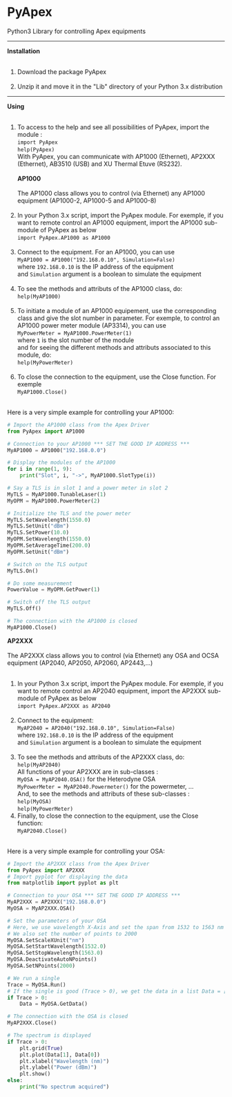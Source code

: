 
PyApex
======

Python3 Library for controlling Apex equipments

***
**Installation**<br><br>
1. Download the package PyApex<br><br>
2. Unzip it and move it in the "Lib" directory of your Python 3.x distribution
***
**Using**<br><br>
1. To access to the help and see all possibilities of PyApex, import the module :<br> 
`import PyApex`<br>
`help(PyApex)`<br>
With PyApex, you can communicate with AP1000 (Ethernet), AP2XXX (Ethernet), AB3510 (USB) and XU Thermal Etuve (RS232).<br><br>
**AP1000**<br><br>
The AP1000 class allows you to control (via Ethernet) any AP1000 equipment (AP1000-2, AP1000-5 and AP1000-8)<br><br>
1. In your Python 3.x script, import the PyApex module. For exemple, if you want to remote control an AP1000 equipment, import the AP1000 sub-module of PyApex as below<br>
`import PyApex.AP1000 as AP1000`<br><br>
2. Connect to the equipment. For an AP1000, you can use<br>
`MyAP1000 = AP1000("192.168.0.10", Simulation=False)`<br>
where `192.168.0.10` is the IP address of the equipment<br>
and `Simulation` argument is a boolean to simulate the equipment<br><br>
3. To see the methods and attributs of the AP1000 class, do:<br>
`help(MyAP1000)`<br><br>
4. To initiate a module of an AP1000 equipement, use the corresponding class and give the slot number in parameter. For exemple, to control an AP1000 power meter module (AP3314), you can use<br>
`MyPowerMeter = MyAP1000.PowerMeter(1)`<br>
where `1` is the slot number of the module<br>
and for seeing the different methods and attributs associated to this module, do:<br>
`help(MyPowerMeter)`<br><br>
5. To close the connection to the equipment, use the Close function. For exemple<br>
`MyAP1000.Close()`<br><br>

Here is a very simple example for controlling your AP1000:<br>
```python
# Import the AP1000 class from the Apex Driver
from PyApex import AP1000

# Connection to your AP1000 *** SET THE GOOD IP ADDRESS ***
MyAP1000 = AP1000("192.168.0.0")

# Display the modules of the AP1000
for i in range(1, 9):
	print("Slot", i, "->", MyAP1000.SlotType(i))

# Say a TLS is in slot 1 and a power meter in slot 2
MyTLS = MyAP1000.TunableLaser(1)
MyOPM = MyAP1000.PowerMeter(2)

# Initialize the TLS and the power meter
MyTLS.SetWavelength(1550.0)
MyTLS.SetUnit("dBm")
MyTLS.SetPower(10.0)
MyOPM.SetWavelength(1550.0)
MyOPM.SetAverageTime(200.0)
MyOPM.SetUnit("dBm")

# Switch on the TLS output
MyTLS.On()

# Do some measurement
PowerValue = MyOPM.GetPower(1)

# Switch off the TLS output
MyTLS.Off()

# The connection with the AP1000 is closed
MyAP1000.Close()
```
**AP2XXX**<br><br>
The AP2XXX class allows you to control (via Ethernet) any OSA and OCSA equipment (AP2040, AP2050, AP2060, AP2443,...)<br><br>
1. In your Python 3.x script, import the PyApex module. For exemple, if you want to remote control an AP2040 equipment, import the AP2XXX sub-module of PyApex as below<br>
`import PyApex.AP2XXX as AP2040`<br><br>
2. Connect to the equipment:<br>
`MyAP2040 = AP2040("192.168.0.10", Simulation=False)`<br>
where `192.168.0.10` is the IP address of the equipment<br>
and `Simulation` argument is a boolean to simulate the equipment<br><br>
3. To see the methods and attributs of the AP2XXX class, do:<br>
`help(MyAP2040)`<br>
All functions of your AP2XXX are in sub-classes :<br>
`MyOSA = MyAP2040.OSA()` for the Heterodyne OSA<br>
`MyPowerMeter = MyAP2040.Powermeter()` for the powermeter, ...<br>
And, to see the methods and attributs of these sub-classes :<br>
`help(MyOSA)`<br>
`help(MyPowerMeter)`<br>
4. Finally, to close the connection to the equipment, use the Close function:<br>
`MyAP2040.Close()`<br><br>

Here is a very simple example for controlling your OSA:<br>
```python
# Import the AP2XXX class from the Apex Driver
from PyApex import AP2XXX
# Import pyplot for displaying the data
from matplotlib import pyplot as plt

# Connection to your OSA *** SET THE GOOD IP ADDRESS ***
MyAP2XXX = AP2XXX("192.168.0.0")
MyOSA = MyAP2XXX.OSA()

# Set the parameters of your OSA
# Here, we use wavelength X-Axis and set the span from 1532 to 1563 nm
# We also set the number of points to 2000
MyOSA.SetScaleXUnit("nm")
MyOSA.SetStartWavelength(1532.0)
MyOSA.SetStopWavelength(1563.0)
MyOSA.DeactivateAutoNPoints()
MyOSA.SetNPoints(2000)

# We run a single
Trace = MyOSA.Run()
# If the single is good (Trace > 0), we get the data in a list Data = [[Power Data], [Wavelength Data]]
if Trace > 0:
	Data = MyOSA.GetData()

# The connection with the OSA is closed
MyAP2XXX.Close()

# The spectrum is displayed
if Trace > 0:
	plt.grid(True)
	plt.plot(Data[1], Data[0])
	plt.xlabel("Wavelength (nm)")
	plt.ylabel("Power (dBm)")
	plt.show()
else:
	print("No spectrum acquired")
```
